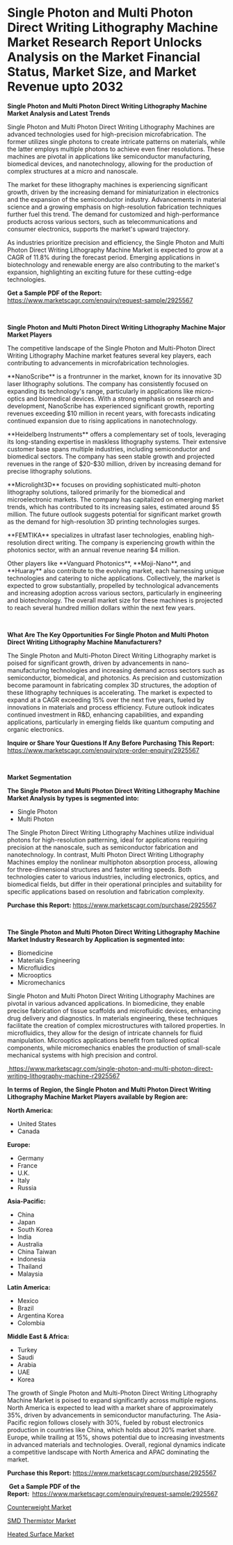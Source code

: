 <p><h1>Single Photon and Multi Photon Direct Writing Lithography Machine Market Research Report Unlocks Analysis on the Market Financial Status, Market Size, and Market Revenue upto 2032</h1></p><p><strong>Single Photon and Multi Photon Direct Writing Lithography Machine Market Analysis and Latest Trends</strong></p>
<p><p>Single Photon and Multi Photon Direct Writing Lithography Machines are advanced technologies used for high-precision microfabrication. The former utilizes single photons to create intricate patterns on materials, while the latter employs multiple photons to achieve even finer resolutions. These machines are pivotal in applications like semiconductor manufacturing, biomedical devices, and nanotechnology, allowing for the production of complex structures at a micro and nanoscale.</p><p>The market for these lithography machines is experiencing significant growth, driven by the increasing demand for miniaturization in electronics and the expansion of the semiconductor industry. Advancements in material science and a growing emphasis on high-resolution fabrication techniques further fuel this trend. The demand for customized and high-performance products across various sectors, such as telecommunications and consumer electronics, supports the market's upward trajectory.</p><p>As industries prioritize precision and efficiency, the Single Photon and Multi Photon Direct Writing Lithography Machine Market is expected to grow at a CAGR of 11.8% during the forecast period. Emerging applications in biotechnology and renewable energy are also contributing to the market's expansion, highlighting an exciting future for these cutting-edge technologies.</p></p>
<p><strong>Get a Sample PDF of the Report:&nbsp;</strong> <a href="https://www.marketscagr.com/enquiry/request-sample/2925567?utm_campaign=1944&utm_medium=2&utm_source=Github&utm_content=ia&utm_term=12032025&utm_id=single-photon-and-multi-photon-direct-writing-lithography-machine">https://www.marketscagr.com/enquiry/request-sample/2925567</a></p>
<p>&nbsp;</p>
<p><strong>Single Photon and Multi Photon Direct Writing Lithography Machine Major Market Players</strong></p>
<p><p>The competitive landscape of the Single Photon and Multi-Photon Direct Writing Lithography Machine market features several key players, each contributing to advancements in microfabrication technologies.</p><p>**NanoScribe** is a frontrunner in the market, known for its innovative 3D laser lithography solutions. The company has consistently focused on expanding its technology's range, particularly in applications like micro-optics and biomedical devices. With a strong emphasis on research and development, NanoScribe has experienced significant growth, reporting revenues exceeding $10 million in recent years, with forecasts indicating continued expansion due to rising applications in nanotechnology.</p><p>**Heidelberg Instruments** offers a complementary set of tools, leveraging its long-standing expertise in maskless lithography systems. Their extensive customer base spans multiple industries, including semiconductor and biomedical sectors. The company has seen stable growth and projected revenues in the range of $20-$30 million, driven by increasing demand for precise lithography solutions.</p><p>**Microlight3D** focuses on providing sophisticated multi-photon lithography solutions, tailored primarily for the biomedical and microelectronic markets. The company has capitalized on emerging market trends, which has contributed to its increasing sales, estimated around $5 million. The future outlook suggests potential for significant market growth as the demand for high-resolution 3D printing technologies surges.</p><p>**FEMTIKA** specializes in ultrafast laser technologies, enabling high-resolution direct writing. The company is experiencing growth within the photonics sector, with an annual revenue nearing $4 million. </p><p>Other players like **Vanguard Photonics**, **Moji-Nano**, and **Huaray** also contribute to the evolving market, each harnessing unique technologies and catering to niche applications. Collectively, the market is expected to grow substantially, propelled by technological advancements and increasing adoption across various sectors, particularly in engineering and biotechnology. The overall market size for these machines is projected to reach several hundred million dollars within the next few years.</p></p>
<p>&nbsp;</p>
<p><strong>What Are The Key Opportunities For Single Photon and Multi Photon Direct Writing Lithography Machine Manufacturers?</strong></p>
<p><p>The Single Photon and Multi-Photon Direct Writing Lithography market is poised for significant growth, driven by advancements in nano-manufacturing technologies and increasing demand across sectors such as semiconductor, biomedical, and photonics. As precision and customization become paramount in fabricating complex 3D structures, the adoption of these lithography techniques is accelerating. The market is expected to expand at a CAGR exceeding 15% over the next five years, fueled by innovations in materials and process efficiency. Future outlook indicates continued investment in R&D, enhancing capabilities, and expanding applications, particularly in emerging fields like quantum computing and organic electronics.</p></p>
<p><strong>Inquire or Share Your Questions If Any Before Purchasing This Report:</strong> <a href="https://www.marketscagr.com/enquiry/pre-order-enquiry/2925567?utm_campaign=1944&utm_medium=2&utm_source=Github&utm_content=ia&utm_term=12032025&utm_id=single-photon-and-multi-photon-direct-writing-lithography-machine">https://www.marketscagr.com/enquiry/pre-order-enquiry/2925567</a></p>
<p>&nbsp;</p>
<p><strong>Market Segmentation</strong></p>
<p><strong>The Single Photon and Multi Photon Direct Writing Lithography Machine Market Analysis by types is segmented into:</strong></p>
<p><ul><li>Single Photon</li><li>Multi Photon</li></ul></p>
<p><p>The Single Photon Direct Writing Lithography Machines utilize individual photons for high-resolution patterning, ideal for applications requiring precision at the nanoscale, such as semiconductor fabrication and nanotechnology. In contrast, Multi Photon Direct Writing Lithography Machines employ the nonlinear multiphoton absorption process, allowing for three-dimensional structures and faster writing speeds. Both technologies cater to various industries, including electronics, optics, and biomedical fields, but differ in their operational principles and suitability for specific applications based on resolution and fabrication complexity.</p></p>
<p><strong>Purchase this Report:&nbsp;</strong><a href="https://www.marketscagr.com/purchase/2925567?utm_campaign=1944&utm_medium=2&utm_source=Github&utm_content=ia&utm_term=12032025&utm_id=single-photon-and-multi-photon-direct-writing-lithography-machine">https://www.marketscagr.com/purchase/2925567</a></p>
<p>&nbsp;</p>
<p><strong>The Single Photon and Multi Photon Direct Writing Lithography Machine Market Industry Research by Application is segmented into:</strong></p>
<p><ul><li>Biomedicine</li><li>Materials Engineering</li><li>Microfluidics</li><li>Microoptics</li><li>Micromechanics</li></ul></p>
<p><p>Single Photon and Multi Photon Direct Writing Lithography Machines are pivotal in various advanced applications. In biomedicine, they enable precise fabrication of tissue scaffolds and microfluidic devices, enhancing drug delivery and diagnostics. In materials engineering, these techniques facilitate the creation of complex microstructures with tailored properties. In microfluidics, they allow for the design of intricate channels for fluid manipulation. Microoptics applications benefit from tailored optical components, while micromechanics enables the production of small-scale mechanical systems with high precision and control.</p></p>
<p><a href="https://www.marketscagr.com/single-photon-and-multi-photon-direct-writing-lithography-machine-r2925567?utm_campaign=1944&utm_medium=2&utm_source=Github&utm_content=ia&utm_term=12032025&utm_id=single-photon-and-multi-photon-direct-writing-lithography-machine">&nbsp;https://www.marketscagr.com/single-photon-and-multi-photon-direct-writing-lithography-machine-r2925567</a></p>
<p><strong>In terms of Region, the Single Photon and Multi Photon Direct Writing Lithography Machine Market Players available by Region are:</strong></p>
<p>
    <p> <strong> North America: </strong>
        <ul>
            <li>United States</li>
            <li>Canada</li>
        </ul>
        </p> 
    <p> <strong> Europe: </strong>
        <ul>
            <li>Germany</li>
            <li>France</li>
            <li>U.K.</li>
            <li>Italy</li>
            <li>Russia</li>
        </ul>
        </p> 
    <p> <strong> Asia-Pacific: </strong>
        <ul>
            <li>China</li>
            <li>Japan</li>
            <li>South Korea</li>
            <li>India</li>
            <li>Australia</li>
            <li>China Taiwan</li>
            <li>Indonesia</li>
            <li>Thailand</li>
            <li>Malaysia</li>
        </ul>
        </p> 
    <p> <strong> Latin America: </strong>
        <ul>
            <li>Mexico</li>
            <li>Brazil</li>
            <li>Argentina Korea</li>
            <li>Colombia</li>
        </ul>
        </p> 
    <p> <strong> Middle East & Africa: </strong>
        <ul>
            <li>Turkey</li>
            <li>Saudi</li>
            <li>Arabia</li>
            <li>UAE</li>
            <li>Korea</li>
        </ul>
    </p>
    </p>
<p><p>The growth of Single Photon and Multi-Photon Direct Writing Lithography Machine Market is poised to expand significantly across multiple regions. North America is expected to lead with a market share of approximately 35%, driven by advancements in semiconductor manufacturing. The Asia-Pacific region follows closely with 30%, fueled by robust electronics production in countries like China, which holds about 20% market share. Europe, while trailing at 15%, shows potential due to increasing investments in advanced materials and technologies. Overall, regional dynamics indicate a competitive landscape with North America and APAC dominating the market.</p></p>
<p><strong>Purchase this Report: </strong><a href="https://www.marketscagr.com/purchase/2925567?utm_campaign=1944&utm_medium=2&utm_source=Github&utm_content=ia&utm_term=12032025&utm_id=single-photon-and-multi-photon-direct-writing-lithography-machine">https://www.marketscagr.com/purchase/2925567</a></p>
<p>&nbsp;<strong>Get a Sample PDF of the Report:&nbsp;&nbsp;</strong><a href="https://www.marketscagr.com/enquiry/request-sample/2925567?utm_campaign=1944&utm_medium=2&utm_source=Github&utm_content=ia&utm_term=12032025&utm_id=single-photon-and-multi-photon-direct-writing-lithography-machine">https://www.marketscagr.com/enquiry/request-sample/2925567</a></p>
<p><strong></strong></p>
<p><p><a href="https://github.com/pelegeazlie5/Market-Research-Report-List-1/blob/main/counterweight-market.md?utm_campaign=1944&utm_medium=2&utm_source=Github&utm_content=ia&utm_term=12032025&utm_id=single-photon-and-multi-photon-direct-writing-lithography-machine">Counterweight Market</a></p><p><a href="https://github.com/paulierasho/Market-Research-Report-List-1/blob/main/smd-thermistor-market.md?utm_campaign=1944&utm_medium=2&utm_source=Github&utm_content=ia&utm_term=12032025&utm_id=single-photon-and-multi-photon-direct-writing-lithography-machine">SMD Thermistor Market</a></p><p><a href="https://github.com/Chiragrp22/Market-Research-Report-List-7/blob/main/heated-surface-market.md?utm_campaign=1944&utm_medium=2&utm_source=Github&utm_content=ia&utm_term=12032025&utm_id=single-photon-and-multi-photon-direct-writing-lithography-machine">Heated Surface Market</a></p></p>
